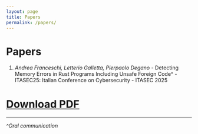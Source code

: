 ```yaml
---
layout: page
title: Papers
permalink: /papers/
---
```


# Papers

1. *Andrea Franceschi, Letterio Galletta, Pierpaolo Degano* - Detecting Memory Errors in Rust Programs Including Unsafe Foreign Code^ - ITASEC25: Italian Conference on Cybersecurity - ITASEC 2025  
#   [Download PDF](assets/papers/ITASEC2025_Multi_Language_Analysis.pdf)

---
*^Oral communication*